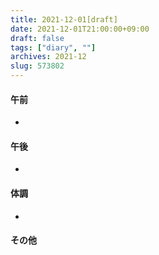 ```yaml
---
title: 2021-12-01[draft]
date: 2021-12-01T21:00:00+09:00
draft: false
tags: ["diary", ""]
archives: 2021-12
slug: 573802
---
```

#### 午前
- 
#### 午後
- 
#### 体調
- 
#### その他